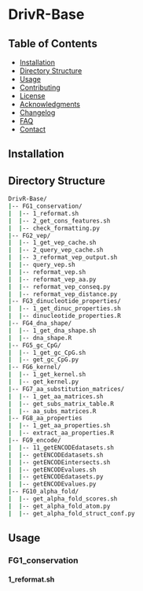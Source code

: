 # DrivR-Base

## Table of Contents

- [Installation](#installation)
- [Directory Structure](#directory-structure)
- [Usage](#usage)
- [Contributing](#contributing)
- [License](#license)
- [Acknowledgments](#acknowledgments)
- [Changelog](#changelog)
- [FAQ](#faq)
- [Contact](#contact)

## Installation

## Directory Structure
```bash
DrivR-Base/
|-- FG1_conservation/
|  |-- 1_reformat.sh
|  |-- 2_get_cons_features.sh
|  |-- check_formatting.py
|-- FG2_vep/
|  |-- 1_get_vep_cache.sh
|  |-- 2_query_vep_cache.sh
|  |-- 3_reformat_vep_output.sh
|  |-- query_vep.sh
|  |-- reformat_vep.sh
|  |-- reformat_vep_aa.py
|  |-- reformat_vep_conseq.py
|  |-- reformat_vep_distance.py
|-- FG3_dinucleotide_properties/
|  |-- 1_get_dinuc_properties.sh
|  |-- dinucleotide_properties.R
|-- FG4_dna_shape/
|  |-- 1_get_dna_shape.sh
|  |-- dna_shape.R
|-- FG5_gc_CpG/
|  |-- 1_get_gc_CpG.sh
|  |-- get_gc_CpG.py
|-- FG6_kernel/
|  |-- 1_get_kernel.sh
|  |-- get_kernel.py
|-- FG7_aa_substitution_matrices/
|  |-- 1_get_aa_matrices.sh
|  |-- get_subs_matrix_table.R
|  |-- aa_subs_matrices.R
|-- FG8_aa_properties
|  |-- 1_get_aa_properties.sh
|  |-- extract_aa_properties.R
|-- FG9_encode/
|  |-- 11_getENCODEdatasets.sh
|  |-- getENCODEdatasets.sh
|  |-- getENCODEintersects.sh
|  |-- getENCODEvalues.sh
|  |-- getENCODEdatasets.py
|  |-- getENCODEvalues.py
|-- FG10_alpha_fold/
|  |-- get_alpha_fold_scores.sh
|  |-- get_alpha_fold_atom.py
|  |-- get_alpha_fold_struct_conf.py
```

## Usage
### FG1_conservation
#### 1_reformat.sh
